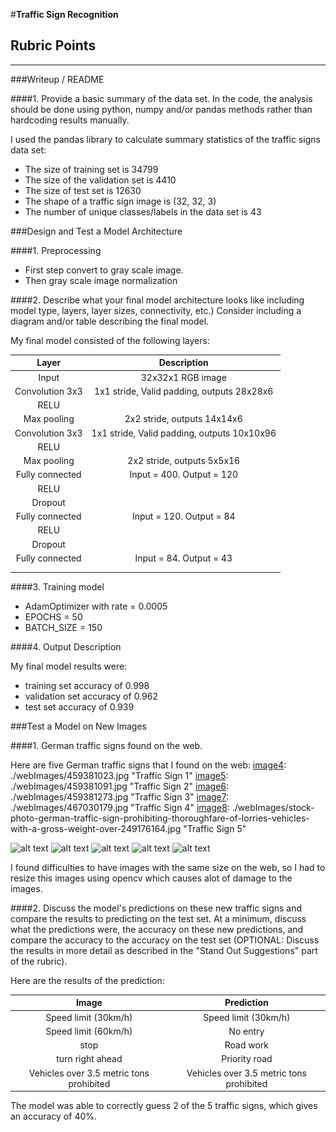 #**Traffic Sign Recognition** 


[//]: # (Image References)

[image1]: ./examples/visualization.jpg "Visualization"
[image2]: ./examples/grayscale.jpg "Grayscaling"
[image3]: ./examples/random_noise.jpg "Random Noise"
[image4]: ./examples/placeholder.png "Traffic Sign 1"
[image5]: ./examples/placeholder.png "Traffic Sign 2"
[image6]: ./examples/placeholder.png "Traffic Sign 3"
[image7]: ./examples/placeholder.png "Traffic Sign 4"
[image8]: ./examples/placeholder.png "Traffic Sign 5"

## Rubric Points

---
###Writeup / README


####1. Provide a basic summary of the data set. In the code, the analysis should be done using python, numpy and/or pandas methods rather than hardcoding results manually.

I used the pandas library to calculate summary statistics of the traffic
signs data set:

* The size of training set is 34799
* The size of the validation set is 4410
* The size of test set is 12630
* The shape of a traffic sign image is (32, 32, 3) 
* The number of unique classes/labels in the data set is 43


###Design and Test a Model Architecture

####1. Preprocessing

* First step convert to gray scale image.
* Then gray scale image normalization


####2. Describe what your final model architecture looks like including model type, layers, layer sizes, connectivity, etc.) Consider including a diagram and/or table describing the final model.

My final model consisted of the following layers:

| Layer         		|     Description	        					| 
|:---------------------:|:---------------------------------------------:| 
| Input         		| 32x32x1 RGB image   							| 
| Convolution 3x3     	| 1x1 stride, Valid padding, outputs 28x28x6 	|
| RELU					|												|
| Max pooling	      	| 2x2 stride,  outputs 14x14x6 				|
| Convolution 3x3	    | 1x1 stride, Valid padding, outputs 10x10x96 	|
| RELU					|												|
| Max pooling	      	| 2x2 stride,  outputs 5x5x16 				|
| Fully connected		| Input = 400. Output = 120 	|
| RELU					|												|
| Dropout					|											|
| Fully connected		| Input = 120. Output = 84 	|
| RELU					|												|
| Dropout					|											|
| Fully connected		| Input = 84. Output = 43 	|
|						|												|
|						|												|
 


####3. Training model

* AdamOptimizer with rate = 0.0005
* EPOCHS = 50
* BATCH_SIZE = 150


####4. Output Description

My final model results were:

* training set accuracy of 0.998
* validation set accuracy of 0.962 
* test set accuracy of 0.939


###Test a Model on New Images

####1. German traffic signs found on the web.

Here are five German traffic signs that I found on the web:
[image4]: ./webImages/459381023.jpg "Traffic Sign 1"
[image5]: ./webImages/459381091.jpg "Traffic Sign 2"
[image6]: ./webImages/459381273.jpg "Traffic Sign 3"
[image7]: ./webImages/467030179.jpg "Traffic Sign 4"
[image8]: ./webImages/stock-photo-german-traffic-sign-prohibiting-thoroughfare-of-lorries-vehicles-with-a-gross-weight-over-249176164.jpg "Traffic Sign 5"


![alt text][image4]
![alt text][image5]
![alt text][image6] 
![alt text][image7] 
![alt text][image8]


I found difficulties to have images with the same size on the web, so I had to resize this images using opencv which causes alot of damage to the images.

####2. Discuss the model's predictions on these new traffic signs and compare the results to predicting on the test set. At a minimum, discuss what the predictions were, the accuracy on these new predictions, and compare the accuracy to the accuracy on the test set (OPTIONAL: Discuss the results in more detail as described in the "Stand Out Suggestions" part of the rubric).

Here are the results of the prediction:

| Image			        |     Prediction	        					| 
|:---------------------:|:---------------------------------------------:| 
| Speed limit (30km/h)      	| Speed limit (30km/h)   									| 
| Speed limit (60km/h)     	| No entry 										|
| stop				| Road work										|
| turn right ahead	      	| Priority road					 				|
| Vehicles over 3.5 metric tons prohibited			| Vehicles over 3.5 metric tons prohibited      							|


The model was able to correctly guess 2 of the 5 traffic signs, which gives an accuracy of 40%.


